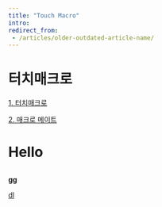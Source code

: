 ```yaml
---
title: "Touch Macro"
intro:
redirect_from:
 - /articles/older-outdated-article-name/
---
```

# 터치매크로
[1. 터치매크로](about_touchmacro.md)

[2. 매크로 메이트](about_macro_mate.md)


# Hello
## 
**gg**

[dl](https://touchmacro.github.io/Download/forKIM.tmc.zip "download")
